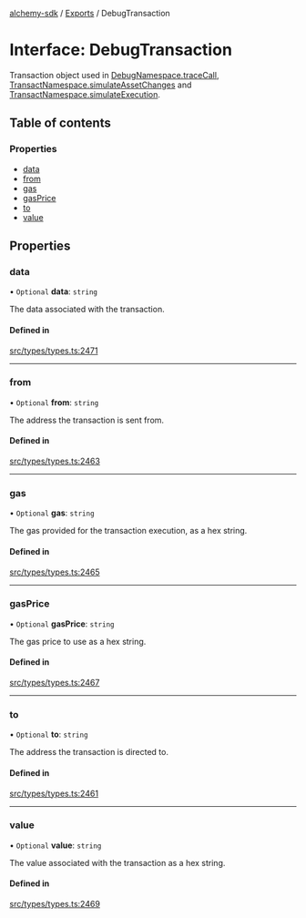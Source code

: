 [alchemy-sdk](../README.md) / [Exports](../modules.md) / DebugTransaction

# Interface: DebugTransaction

Transaction object used in [DebugNamespace.traceCall](../classes/DebugNamespace.md#tracecall), [TransactNamespace.simulateAssetChanges](../classes/TransactNamespace.md#simulateassetchanges) and [TransactNamespace.simulateExecution](../classes/TransactNamespace.md#simulateexecution).

## Table of contents

### Properties

- [data](DebugTransaction.md#data)
- [from](DebugTransaction.md#from)
- [gas](DebugTransaction.md#gas)
- [gasPrice](DebugTransaction.md#gasprice)
- [to](DebugTransaction.md#to)
- [value](DebugTransaction.md#value)

## Properties

### data

• `Optional` **data**: `string`

The data associated with the transaction.

#### Defined in

[src/types/types.ts:2471](https://github.com/alchemyplatform/alchemy-sdk-js/blob/e05babb/src/types/types.ts#L2471)

___

### from

• `Optional` **from**: `string`

The address the transaction is sent from.

#### Defined in

[src/types/types.ts:2463](https://github.com/alchemyplatform/alchemy-sdk-js/blob/e05babb/src/types/types.ts#L2463)

___

### gas

• `Optional` **gas**: `string`

The gas provided for the transaction execution, as a hex string.

#### Defined in

[src/types/types.ts:2465](https://github.com/alchemyplatform/alchemy-sdk-js/blob/e05babb/src/types/types.ts#L2465)

___

### gasPrice

• `Optional` **gasPrice**: `string`

The gas price to use as a hex string.

#### Defined in

[src/types/types.ts:2467](https://github.com/alchemyplatform/alchemy-sdk-js/blob/e05babb/src/types/types.ts#L2467)

___

### to

• `Optional` **to**: `string`

The address the transaction is directed to.

#### Defined in

[src/types/types.ts:2461](https://github.com/alchemyplatform/alchemy-sdk-js/blob/e05babb/src/types/types.ts#L2461)

___

### value

• `Optional` **value**: `string`

The value associated with the transaction as a hex string.

#### Defined in

[src/types/types.ts:2469](https://github.com/alchemyplatform/alchemy-sdk-js/blob/e05babb/src/types/types.ts#L2469)
